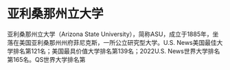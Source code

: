 # 亚利桑那州立大学

亚利桑那州立大学（Arizona State University），简称ASU，成立于1885年，坐落在美国亚利桑那州州府菲尼克斯，一所公立研究型大学。U.S. News美国最佳大学排名第121名；美国最具价值大学排名第139名；2022U.S. News世界大学排名第165名。QS世界大学排名第
